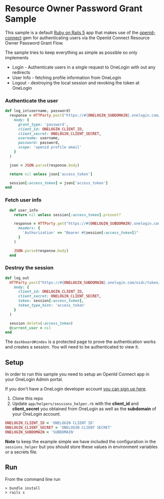 # Resource Owner Password Grant Sample

This sample is a default [Ruby on Rails 5](http://rubyonrails.org/) app that makes use of the [openid-connect](https://github.com/nov/openid_connect) gem for authenticating users via the OpenId Connect Resource Owner Password Grant Flow.

The sample tries to keep everything as simple as possible so only
implements
* Login - Authenticate users in a single request to OneLogin with out any redirects
* User Info - fetching profile information from OneLogin
* Logout - destroying the local session and revoking the token at OneLogin

### Authenticate the user

```ruby
def log_in(username, password)
  response = HTTParty.post("https://#{ONELOGIN_SUBDOMAIN}.onelogin.com/oidc/token",
    body: {
      grant_type: 'password',
      client_id: ONELOGIN_CLIENT_ID,
      client_secret: ONELOGIN_CLIENT_SECRET,
      username: username,
      password: password,
      scope: 'openid profile email'
    }
  )

  json = JSON.parse(response.body)

  return nil unless json['access_token']

  session[:access_token] = json['access_token']
end
```

### Fetch user info

```ruby
  def user_info
    return nil unless session[:access_token].present?

    response = HTTParty.get("https://#{ONELOGIN_SUBDOMAIN}.onelogin.com/oidc/me",
      headers: {
        'Authorization' => "Bearer #{session[:access_token]}"
      }
    )

    JSON.parse(response.body)
  end
```

### Destroy the session

```ruby
def log_out
  HTTParty.post("https://#{ONELOGIN_SUBDOMAIN}.onelogin.com/oidc/token/revocation",
    body: {
      client_id: ONELOGIN_CLIENT_ID,
      client_secret: ONELOGIN_CLIENT_SECRET,
      token: session[:access_token],
      token_type_hint: 'access_token'
    }
  )

  session.delete(:access_token)
  @current_user = nil
end
```

The `dashboard#index` is a protected page to prove the authentication works and creates a session. You will need to be authenticated to view it.

## Setup
In order to run this sample you need to setup an OpenId Connect
app in your OneLogin Admin portal.

If you don't have a OneLogin developer account [you can sign up here](https://www.onelogin.com/developer-signup).

1. Clone this repo
2. Update `app/helpers/sessions_helper.rb` with the **client_id** and
**client_secret** you obtained from OneLogin as well as the **subdomain**
of your OneLogin account.


```ruby
ONELOGIN_CLIENT_ID = 'ONELOGIN CLIENT ID'
ONELOGIN_CLIENT_SECRET = 'ONELOGIN CLIENT SECRET'
ONELOGIN_SUBDOMAIN = 'SUBDOMAIN'
```

**Note** to keep the example simple we have included the configuration in the `sessions_helper` but you should store these values in environment variables or a secrets file.

## Run
From the command line run
```
> bundle install
> rails s
```